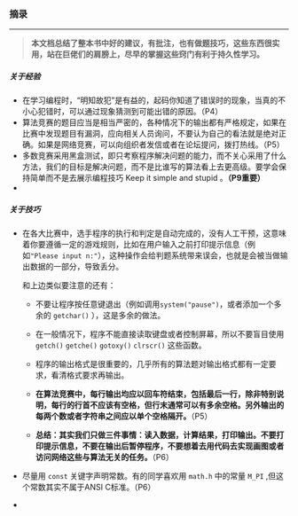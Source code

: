 ### 摘录

------

> **本文档总结了整本书中好的建议，有批注，也有做题技巧，这些东西很实用，站在巨佬们的肩膀上，尽早的掌握这些窍门有利于持久性学习。**

##### 关于经验

- 在学习编程时，“明知故犯”是有益的，起码你知道了错误时的现象，当真的不小心犯错时，可以通过现象猜测到可能出错的原因。（P4）
- 算法竞赛的题目应当是相当严密的，各种情况下的输出都有严格规定，如果在比赛中发现题目有漏洞，应向相关人员询问，不要认为自己的看法就是绝对正确。如果是网络竞赛，可以向组织者发信或者在论坛提问，拨打热线。（P5）
- 多数竞赛采用黑盒测试，即只考察程序解决问题的能力，而不关心采用了什么方法，我们的目标是解决问题，而不是比谁写的算法看上去更高级。要学会保持简单而不是去展示编程技巧 Keep it simple and stupid 。**（P9重要）**
- 

##### 关于技巧

- 在各大比赛中，选手程序的执行和判定是自动完成的，没有人工干预，这意味着你要遵循一定的游戏规则，比如在用户输入之前打印提示信息（例如`"Please input n:"`），这种操作会给判题系统带来误会，也就是会被当做输出数据的一部分，导致丢分。

  和上边类似要注意的还有：

  - 不要让程序按任意键退出（例如调用`system("pause")`，或者添加一个多余的 `getchar()` ），这是多余的做法。

  - 在一般情况下，程序不能直接读取键盘或者控制屏幕，所以不要盲目使用 `getch()` `getche()` `gotoxy()` `clrscr()` 这些函数。 
  - 程序的输出格式是很重要的，几乎所有的算法题对输出格式都有一定要求，看清格式要求再输出。
  - **在算法竞赛中，每行输出均应以回车符结束，包括最后一行，除非特别说明，每行的行首不应该有空格，但行末通常可以有多余空格。另外输出的每两个数或者字符串之间应以单个空格隔开。**（P5）
  - **总结：其实我们只做三件事情：读入数据，计算结果，打印输出。不要打印提示信息，不要在输出后暂停程序，不要想着去用代码去实现画图或者访问网络这些与算法无关的任务。**（P6）

- 尽量用 `const` 关键字声明常数。有的同学喜欢用 `math.h` 中的常量 `M_PI` ,但这个常数其实不属于ANSI C标准。（P6）

- 